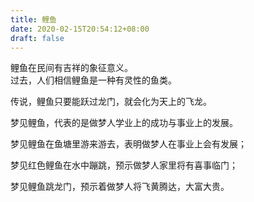 ```yaml
---
title: 鲤鱼
date: 2020-02-15T20:54:12+08:00
draft: false
---
```


鲤鱼在民间有吉祥的象征意义。<br>
过去，人们相信鲤鱼是一种有灵性的鱼类。<br>


传说，鲤鱼只要能跃过龙门，就会化为天上的飞龙。<br>


梦见鲤鱼，代表的是做梦人学业上的成功与事业上的发展。<br>


梦见鲤鱼在鱼塘里游来游去，表明做梦人在事业上会有发展；

梦见红色鲤鱼在水中蹦跳，预示做梦人家里将有喜事临门；

梦见鲤鱼跳龙门，预示着做梦人将飞黄腾达，大富大贵。<br>

